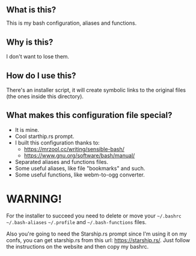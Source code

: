 <h2 style="margin-bottom: 5px;>Merazi's Bash Configuration Files</h2>

## What is this?
This is my bash configuration, aliases and functions.

## Why is this?
I don't want to lose them.

## How do I use this?
There's an installer script, it will create symbolic links to the original
files (the ones inside this directory).

## What makes this configuration file special?
- It is mine.
- Cool starthip.rs prompt.
- I built this configuration thanks to:
  + https://mrzool.cc/writing/sensible-bash/
  + https://www.gnu.org/software/bash/manual/
- Separated aliases and functions files.
- Some useful aliases, like file "bookmarks" and such.
- Some useful functions, like webm-to-ogg converter.

# WARNING!

For the installer to succeed you need to delete or move your `~/.bashrc`
`~/.bash-aliases` `~/.profile` and `~/.bash-functions` files.

Also you're going to need the Starship.rs prompt since I'm using it on my confs,
you can get starship.rs from this url: https://starship.rs/. Just follow the
instructions on the website and then copy my bashrc.
